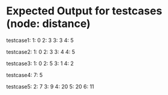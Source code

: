 Expected Output for testcases (node: distance)
===

testcase1:
  1: 0
  2: 3
  3: 3
  4: 5
  
testcase2:
  1: 0
  2: 3
  3: 4
  4: 5
  
testcase3:
  1: 0
  2: 5
  3: 1
  4: 2
  
testcase4:
  7: 5

testcase5:
  2: 7
  3: 9
  4: 20
  5: 20
  6: 11
